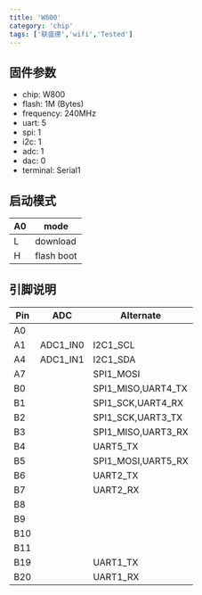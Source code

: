 ```yaml
---
title: 'W800'
category: 'chip'
tags: ['联盛德','wifi','Tested']
---
```


## 固件参数

- chip: W800
- flash: 1M (Bytes)
- frequency: 240MHz
- uart: 5
- spi: 1
- i2c: 1
- adc: 1
- dac: 0
- terminal: Serial1

## 启动模式

| A0  | mode       |
| --- | ---------- |
| L   | download   |
| H   | flash boot |

## 引脚说明

| Pin | ADC      | Alternate          |
| --- | -------- | ------------------ |
| A0  |          |                    |
| A1  | ADC1_IN0 | I2C1_SCL           |
| A4  | ADC1_IN1 | I2C1_SDA           |
| A7  |          | SPI1_MOSI          |
| B0  |          | SPI1_MISO,UART4_TX |
| B1  |          | SPI1_SCK,UART4_RX  |
| B2  |          | SPI1_SCK,UART3_TX  |
| B3  |          | SPI1_MISO,UART3_RX |
| B4  |          | UART5_TX           |
| B5  |          | SPI1_MOSI,UART5_RX |
| B6  |          | UART2_TX           |
| B7  |          | UART2_RX           |
| B8  |          |                    |
| B9  |          |                    |
| B10 |          |                    |
| B11 |          |                    |
| B19 |          | UART1_TX           |
| B20 |          | UART1_RX           |
